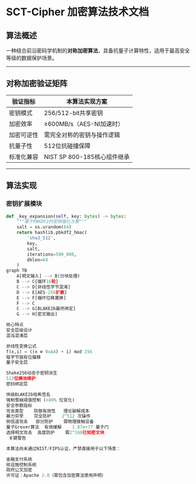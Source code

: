 # SCT-Cipher 加密算法技术文档

## 算法概述
一种结合前沿密码学机制的**对称加密算法**，具备抗量子计算特性，适用于最高安全等级的数据保护场景。

---

## 对称加密验证矩阵

| 验证指标             | 本算法实现方案                   |
|----------------------|--------------------------------|
| 密钥模式             | 256/512-bit共享密钥            |
| 加密效率             | ≥600MB/s（AES-NI加速时）       |
| 加密可逆性           | 需完全对称的密钥与操作逻辑      |
| 抗量子性             | 512位抗碰撞保障                |
| 标准化兼容           | NIST SP 800-185核心组件继承     |

---

## 算法实现

### 密钥扩展模块
```python
def _key_expansion(self, key: bytes) -> bytes:
    """基于PBKDF2的密钥强化方案"""
    salt = os.urandom(64)
    return hashlib.pbkdf2_hmac(
        'sha3_512', 
        key, 
        salt, 
        iterations=500_000,
        dklen=64
    )
graph TB
    A[明文输入] --> B(分块处理)
    B --> C{循环16轮}
    C --> D[非线性字节混淆]
    D --> E[AES-256扩散]
    E --> F[循环位移置换]
    F --> C
    C --> G[BLAKE2b最终绑定]
    G --> H[密文输出]

核心特点
安全层级设计
混沌混淆层

非线性变换公式
f(x,i) = ((x ⊕ 0xAA) + i) mod 256
每字节独有位偏移
量子安全层

Shake256动态子密钥派生
512位熵池维护
密码绑定层

块级BLAKE2b哈希签名
强制雪崩阈值控制 (>80% 位变化)
安全参数指标
攻击类型	防御有效性	理论破解成本
暴力穷举	完全防护	2^512 次操作
侧信道攻击	部分防护	需物理接触设备
量子Grover算法	有效缓解	1.87e+77 量子门
选择明文攻击	高度防护	需2^160已知密文块
 关键警告

本算法尚未通过NIST/FIPS认证，严禁直接用于以下场景：

金融支付系统
核设施控制系统
政府公文加密
许可证：Apache 2.0（需包含加密算法使用声明）
